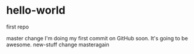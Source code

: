 # hello-world
first repo


master change
I'm doing my first commit on GitHub soon. It's going to be awesome.
new-stuff change masteragain
